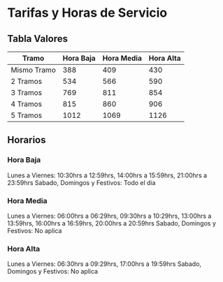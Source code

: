 # Tarifas y Horas de Servicio

## Tabla Valores
| Tramo       | Hora Baja | Hora Media | Hora Alta |
|-------------|-----------|------------|-----------|
| Mismo Tramo | 388       | 409        | 430       |
| 2 Tramos    | 534       | 566        | 590       |
| 3 Tramos    | 769       | 811        | 854       |
| 4 Tramos    | 815       | 860        | 906       |
| 5 Tramos    | 1012      | 1069       | 1126      |

## Horarios

### Hora Baja
Lunes a Viernes: 10:30hrs a 12:59hrs, 14:00hrs a 15:59hrs, 21:00hrs a 23:59hrs
Sabado, Domingos y Festivos: Todo el dia

### Hora Media
Lunes a Viernes: 06:00hrs a 06:29hrs, 09:30hrs a 10:29hrs, 13:00hrs a 13:59hrs, 16:00hrs a 16:59hrs, 20:00hrs a 20:59hrs
Sabado, Domingos y Festivos: No aplica

### Hora Alta
Lunes a Viernes: 06:30hrs a 09:29hrs, 17:00hrs a 19:59hrs
Sabado, Domingos y Festivos: No aplica